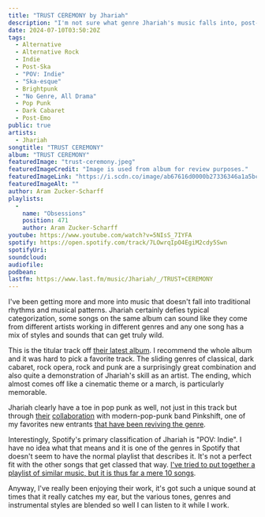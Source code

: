 ```yaml
---
title: "TRUST CEREMONY by Jhariah"
description: "I'm not sure what genre Jhariah's music falls into, post-Ska? Indie? Punk? But I really dig its complexity."
date: 2024-07-10T03:50:20Z
tags:
  - Alternative
  - Alternative Rock
  - Indie
  - Post-Ska
  - "POV: Indie"
  - "Ska-esque"
  - Brightpunk
  - "No Genre, All Drama"
  - Pop Punk
  - Dark Cabaret
  - Post-Emo
public: true
artists:
  - Jhariah
songtitle: "TRUST CEREMONY"
album: "TRUST CEREMONY"
featuredImage: "trust-ceremony.jpeg"
featuredImageCredit: "Image is used from album for review purposes."
featuredImageLink: "https://i.scdn.co/image/ab67616d0000b27336346a1a5bc20cba58358836"
featuredImageAlt: ""
author: Aram Zucker-Scharff
playlists:
  -
    name: "Obsessions"
    position: 471
    author: Aram Zucker-Scharff
youtube: https://www.youtube.com/watch?v=5NIsS_7IYFA
spotify: https://open.spotify.com/track/7LOwrqIpO4EgiM2cdy5Swn
spotifyUri: 
soundcloud:
audiofile:
podbean:
lastfm: https://www.last.fm/music/Jhariah/_/TRUST+CEREMONY
---
```


I've been getting more and more into music that doesn't fall into traditional rhythms and musical patterns. Jhariah certainly defies typical categorization, some songs on the same album can sound like they come from different artists working in different genres and any one song has a mix of styles and sounds that can get truly wild. 

This is the titular track off [their latest album](https://open.spotify.com/album/0qlhHGeAVsdJNiKJbHFuEY?si=3KHTteDGSOGnkok-MEa1VQ). I recommend the whole album and it was hard to pick a favorite track. The sliding genres of classical, dark cabaret, rock opera, rock and punk are a surprisingly great combination and also quite a demonstration of Jhariah's skill as an artist. The ending, which almost comes off like a cinematic theme or a march, is particularly memorable. 

Jhariah clearly have a toe in pop punk as well, not just in this track but through [their](https://www.youtube.com/watch?v=L38KXS_vwvY) [collaboration](https://open.spotify.com/track/12uWjDyyneE3BwZ8IUs1GM?si=8543d554a5da42fa) with modern-pop-punk band Pinkshift, one of my favorites new entrants [that have been reviving the genre](https://open.spotify.com/playlist/2fBUoubqKGcuM7Khog5tpF?si=033e591cca6241dd). 

Interestingly, Spotify's primary classification of Jhariah is "POV: Indie". I have no idea what that means and it is one of the genres in Spotify that doesn't seem to have the normal playlist that describes it. It's not a perfect fit with the other songs that get classed that way. [I've tried to put together a playlist of similar music, but it is thus far a mere 10 songs](https://open.spotify.com/playlist/3GG2yPapuKWP8w2T1Lw4qn?si=e91565a6b2fe4eae). 

Anyway, I've really been enjoying their work, it's got such a unique sound at times that it really catches my ear, but the various tones, genres and instrumental styles are blended so well I can listen to it while I work. 
		